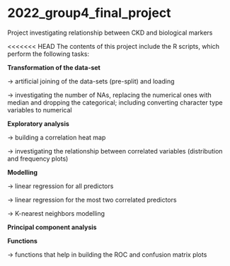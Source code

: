 # 2022_group4_final_project

Project investigating relationship between CKD and biological markers

<<<<<<< HEAD
The contents of this project include the R scripts, which perform the following tasks:

**Transformation of the data-set**

-\> artificial joining of the data-sets (pre-split) and loading

-\> investigating the number of NAs, replacing the numerical ones with median and dropping the categorical; including converting character type variables to numerical

**Exploratory analysis**

-\> building a correlation heat map

-\> investigating the relationship between correlated variables (distribution and frequency plots)

**Modelling**

-\> linear regression for all predictors

-\> linear regression for the most two correlated predictors

-\> K-nearest neighbors modelling

**Principal component analysis**

**Functions**

-\> functions that help in building the ROC and confusion matrix plots



